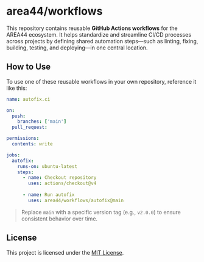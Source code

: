 # area44/workflows

This repository contains reusable **GitHub Actions workflows** for the AREA44 ecosystem. It helps standardize and streamline CI/CD processes across projects by defining shared automation steps—such as linting, fixing, building, testing, and deploying—in one central location.

## How to Use

To use one of these reusable workflows in your own repository, reference it like this:

```yaml
name: autofix.ci

on:
  push:
    branches: ['main']
  pull_request:

permissions:
  contents: write

jobs:
  autofix:
    runs-on: ubuntu-latest
    steps:
      - name: Checkout repository
        uses: actions/checkout@v4
      
      - name: Run autofix
        uses: area44/workflows/autofix@main
```

> Replace `main` with a specific version tag (e.g., `v2.0.0`) to ensure consistent behavior over time.

## License

This project is licensed under the [MIT License](LICENSE).
